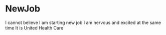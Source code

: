 # NewJob
I cannot believe I am starting new job 
I am nervous and excited at the same time
It is United Health Care

